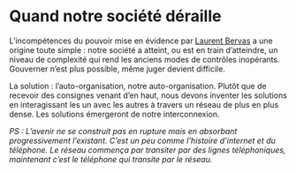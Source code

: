 # Quand notre société déraille

L’incompétences du pouvoir mise en évidence par [Laurent Bervas](http://www.blogwaves.com/2006/02/democratie_20_u.html) a une origine toute simple : notre société a atteint, ou est en train d’atteindre, un niveau de complexité qui rend les anciens modes de contrôles inopérants. Gouverner n’est plus possible, même juger devient difficile.

La solution : l’auto-organisation, notre auto-organisation. Plutôt que de recevoir des consignes venant d’en haut, nous devons inventer les solutions en interagissant les un avec les autres à travers un réseau de plus en plus dense. Les solutions émergeront de notre interconnexion.

*PS : L’avenir ne se construit pas en rupture mais en absorbant progressivement l’existant. C’est un peu comme l’histoire d’internet et du téléphone. Le réseau commença par transiter par des lignes téléphoniques, maintenant c’est le téléphone qui transite par le réseau.*